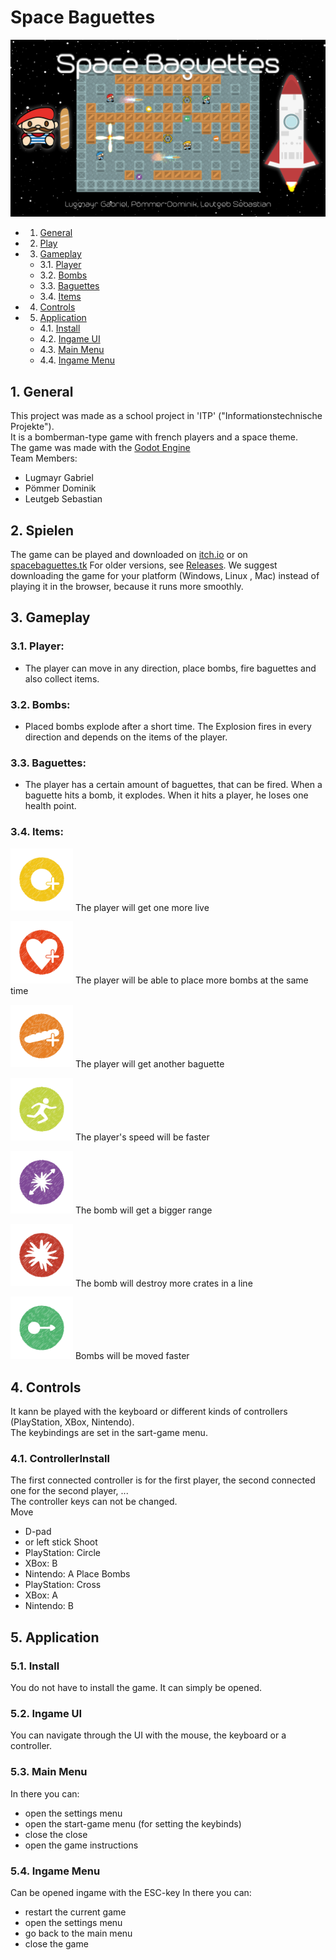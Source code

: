 # Space Baguettes 
<img src="https://github.com/dominik-pm/SpaceBaguettes/blob/master/Project/Assets/Artwork/SplashArt.png" alt="SpaceBaguettes Splash Screen"> 

* 1. [General](#General)
* 2. [Play](#Play)
* 3. [Gameplay](#Gameplay)
	* 3.1. [Player](#Player)
	* 3.2. [Bombs](#Bombs)
	* 3.3. [Baguettes](#Baguettes)
	* 3.4. [Items](#Items)
* 4. [Controls](#Controls)
* 5. [Application](#Application)
	* 4.1. [Install](#Install)
	* 4.2. [Ingame UI](#IngameUI)
	* 4.3. [Main Menu](#MainMenu)
	* 4.4. [Ingame Menu](#IngameMenu)

##  1. <a name='General'></a>General
This project was made as a school project in 'ITP' ("Informationstechnische Projekte"). <br/>
It is a bomberman-type game with french players and a space theme.<br/>
The game was made with the <a href="https://godotengine.org"> Godot Engine</a><br/>
Team Members:
- Lugmayr Gabriel
- Pömmer Dominik
- Leutgeb Sebastian

##  2. <a name='Play'></a>Spielen
The game can be played and downloaded on <a href="https://nitrogen64.itch.io/spacebaguettes">itch.io</a> or on <a href="http://spacebaguettes.tk">spacebaguettes.tk</a>
For older versions, see <a href="https://github.com/dominik-pm/SpaceBaguettes/releases">Releases</a>. We suggest downloading the game for your platform (Windows, Linux , Mac) instead of playing it in the browser, because it runs more smoothly.

##  3. <a name='Gameplay'></a> Gameplay
###  3.1. <a name='Player'></a>Player:
- The player can move in any direction, place bombs, fire baguettes and also collect items.

###  3.2. <a name='Bombs'></a>Bombs:
- Placed bombs explode after a short time. The Explosion fires in every direction and depends on the items of the player.

###  3.3. <a name='Baguettes'></a>Baguettes:
- The player has a certain amount of baguettes, that can be fired. When a baguette hits a bomb, it explodes. When it hits a player, he loses one health point.

###  3.4. <a name='Items'></a>Items:
<img src="https://github.com/dominik-pm/SpaceBaguettes/blob/master/Project/Assets/Game/Items/MoreBombs.png" alt="MoreBombs" width="100"/> The player will get one more live

<img src="https://github.com/dominik-pm/SpaceBaguettes/blob/master/Project/Assets/Game/Items/ExtraLive.png" alt="ExtraLive" width="100"/> The player will be able to place more bombs at the same time

<img src="https://github.com/dominik-pm/SpaceBaguettes/blob/master/Project/Assets/Game/Items/Baguettes.png" alt="MoreBaguettes" width="100"/> The player will get another baguette

<img src="https://github.com/dominik-pm/SpaceBaguettes/blob/master/Project/Assets/Game/Items/FastBoots.png" alt="FastBoots" width="100"/> The player's speed will be faster

<img src="https://github.com/dominik-pm/SpaceBaguettes/blob/master/Project/Assets/Game/Items/BombRange.png" alt="BombRange" width="100"/> The bomb will get a bigger range

<img src="https://github.com/dominik-pm/SpaceBaguettes/blob/master/Project/Assets/Game/Items/StrongerExplosions.png" alt="StrongerExplosions" width="100"/> The bomb will destroy more crates in a line

<img src="https://github.com/dominik-pm/SpaceBaguettes/blob/master/Project/Assets/Game/Items/BombMove.png" alt="BombMove" width="100"/> Bombs will be moved faster

##  4. <a name='Controls'>Controls</a>
It kann be played with the keyboard or different kinds of controllers (PlayStation, XBox, Nintendo).</br>
The keybindings are set in the sart-game menu.

###  4.1. <a name='Controller'>Controller</a>Install
The first connected controller is for the first player, the second connected one for the second player, ...</br>
The controller keys can not be changed. </br>
Move
- D-pad
- or left stick
Shoot
- PlayStation: Circle
- XBox: B
- Nintendo: A
Place Bombs
- PlayStation: Cross
- XBox: A
- Nintendo: B

##  5. <a name='Application'></a>Application
###  5.1. <a name='Install'></a>Install
You do not have to install the game. It can simply be opened.

###  5.2. <a name='IngameUI'></a>Ingame UI
You can navigate through the UI with the mouse, the keyboard or a controller.

###  5.3. <a name='MainMenu'></a>Main Menu
In there you can:
- open the settings menu
- open the start-game menu (for setting the keybinds)
- close the close
- open the game instructions

###  5.4. <a name='IngameMenu'></a>Ingame Menu
Can be opened ingame with the ESC-key
In there you can:
- restart the current game
- open the settings menu
- go back to the main menu
- close the game
